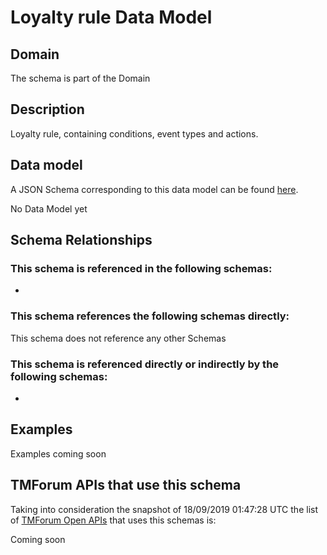 # Loyalty rule Data Model

## Domain

The  schema is part of the  Domain

## Description

Loyalty rule, containing conditions, event types and actions.

## Data model

A JSON Schema corresponding to this data model can be found
[here](https://github.com/tmforum-rand/schemas/blob/master/Product/LoyaltyRule.schema.json).

No Data Model yet

## Schema Relationships

### This schema is referenced in the following schemas:

-

### This schema references the following schemas directly:

This schema does not reference any other Schemas

### This schema is referenced directly or indirectly by the following schemas:

-



## Examples

Examples coming soon

## TMForum APIs that use this schema

Taking into consideration the snapshot of 18/09/2019 01:47:28 UTC the list of [TMForum Open APIs](https://www.tmforum.org/open-apis/) that uses this schemas is:

Coming soon